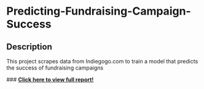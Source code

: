 # Predicting-Fundraising-Campaign-Success

## Description
This project scrapes data from Indiegogo.com to train a model that predicts the success of fundraising campaigns

### **[Click here to view full report!](report.pdf)**
